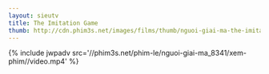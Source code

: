 ```yaml
---
layout: sieutv
title: The Imitation Game
thumb: http://cdn.phim3s.net/images/films/thumb/nguoi-giai-ma-the-imitation-game-2014.jpg
---
```

{% include jwpadv src='//phim3s.net/phim-le/nguoi-giai-ma_8341/xem-phim//video.mp4' %}
